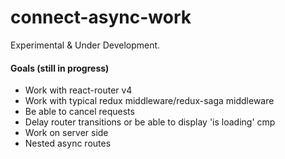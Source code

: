# connect-async-work

Experimental & Under Development.

#### Goals (still in progress)
- Work with react-router v4
- Work with typical redux middleware/redux-saga middleware
- Be able to cancel requests
- Delay router transitions or be able to display 'is loading' cmp
- Work on server side
- Nested async routes
